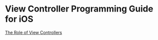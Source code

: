 # View Controller Programming Guide for iOS

[The Role of View Controllers](View%20Controller%20Programming%20Guide%20for%20iOS%20363d52a137714616aea26bd2572ff8f8/The%20Role%20of%20View%20Controllers%20920c6b3b6ed84a269f1ab0edcc99bd2f.md)